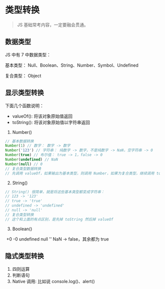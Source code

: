 # 类型转换

> JS 基础常考内容，一定要融会贯通。

## 数据类型

JS 中有 7 中数据类型：

基本类型： Null、Boolean、String、Number、Symbol、Undefined

复合类型： Object

## 显示类型转换

下面几个函数说明：

- valueOf(): 将该对象原始值返回
- toString(): 将该对象原始值以字符串返回

1. Number()

  ```js
  // 基本数据转换
  Number(1) // 数字： 数字 -> 数字
  Number('123') // 字符串： 纯数字 -> 数字，不是纯数字 -> NaN，空字符串 -> 0
  Number(true) // 布尔值： true -> 1，false -> 0
  Number(undefined) // NaN
  Number(null) // 0
  // 复合类型数据转换
  // 先调用 valueOf，如果输出为基本类型，则调用 Number，如果为复合类型，继续调用 toString，如果还不是基本数据类型就报错
  ```
    
2. String()

  ```js
  // String() 很简单，就是将这些基本类型都变成字符串：
  // 123 -> '123'
  // true -> 'true'
  // undefined -> 'undefined'
  // null -> 'null'
  // 复合类型转换
  // 这个和上面的有点区别，是先掉 toString 然后掉 valueOf
  ```
    
3. Boolean()

  +0 -0 undefined null '' NaN -> false，其余都为 true

## 隐式类型转换

1. 四则运算
2. 判断语句
3. Native 调用: 比如说 console.log()、alert()
